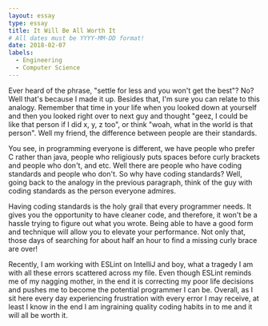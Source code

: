 ```yaml
---
layout: essay
type: essay
title: It Will Be All Worth It
# All dates must be YYYY-MM-DD format!
date: 2018-02-07
labels:
  - Engineering
  - Computer Science
---
```


Ever heard of the phrase, "settle for less and you won't get the best"? No? Well that's because I made it up. Besides that, 
I'm sure you can relate to this analogy. Remember that time in your life when you looked down at yourself and then you looked 
right over to next guy and thought "geez, I could be like that person if I did x, y, z too", or think "woah, what in the world 
is that person". Well my friend, the difference between people are their standards.

You see, in programming everyone is different, we have people who prefer C rather than java, people who religiously puts spaces 
before curly brackets and people who don't, and etc. Well there are people who have coding standards and people who don't. 
So why have coding standards? Well, going back to the analogy in the previous paragraph, think of the guy with coding standards
as the person everyone admires. 

Having coding standards is the holy grail that every programmer needs. It gives you the opportunity to have cleaner code, and 
therefore, it won't be a hassle trying to figure out what you wrote. Being able to have a good form and technique will allow 
you to elevate your performance. Not only that, those days of searching for about half an hour to find a missing curly brace 
are over!

Recently, I am working with ESLint on IntelliJ and boy, what a tragedy I am with all these errors scattered across my file. 
Even though ESLint reminds me of my nagging mother, in the end it is correcting my poor life decisions and pushes me to become 
the potential programmer I can be. Overall, as I sit here every day experiencing frustration with every error I may receive, at 
least I know in the end I am ingraining quality coding habits in to me and it will all be worth it. 
